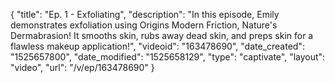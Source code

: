 {
    "title": "Ep. 1 - Exfoliating",
    "description": "In this episode, Emily demonstrates exfoliation using Origins Modern Friction, Nature's Dermabrasion! It smooths skin, rubs away dead skin, and preps skin for a flawless makeup application!",
    "videoid": "163478690",
    "date_created": "1525657800",
    "date_modified": "1525658129",
    "type": "captivate",
    "layout": "video",
    "url": "\/v\/ep\/163478690"
}